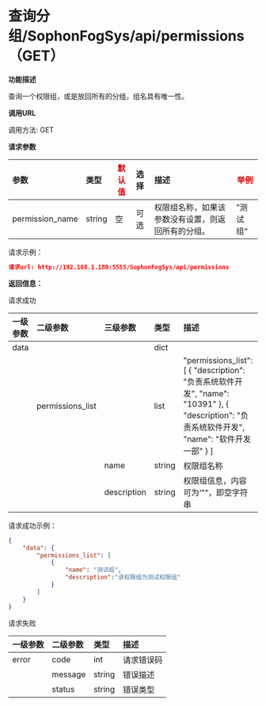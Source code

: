 # 查询分组/SophonFogSys/api/permissions（GET）

**功能描述**

查询一个权限组，或是放回所有的分组，组名具有唯一性。

**调用URL**

调用方法: GET

**请求参数**

| 参数            | 类型   | <font color="#dd0000">默认值</font> | 选择 | 描述                                               | <font color="#dd0000">举例</font> |
| :-------------- | :----- | ----------------------------------- | :--- | :------------------------------------------------- | --------------------------------- |
| permission_name | string | 空                                  | 可选 | 权限组名称，如果该参数没有设置，则返回所有的分组。 | ”测试组“                          |

请求示例：

```json
请求url: http://192.168.1.180:5555/SophonFogSys/api/permissions
```



**返回信息：**

请求成功

| 一级参数 | 二级参数         | 三级参数    | 类型   | 描述                                                         |
| :------- | :--------------- | :---------- | :----- | :----------------------------------------------------------- |
| data     |                  |             | dict   |                                                              |
|          | permissions_list |             | list   | "permissions_list": [  {  "description": "负责系统软件开发", "name": "10391" },  {  "description": "负责系统软件开发", "name": "软件开发一部" }  ] |
|          |                  | name        | string | 权限组名称                                                   |
|          |                  | description | string | 权限组信息，内容可为‘”“，即空字符串                          |

请求成功示例：

```json
{
    "data": {
        "permissions_list": [
            {
                "name": "测试组",
                "description":"该权限组为测试权限组"
            }
        ]
    }
}
```

请求失败

| 一级参数 | 二级参数 | 类型   | 描述       |
| :------- | :------- | :----- | :--------- |
| error    | code     | int    | 请求错误码 |
|          | message  | string | 错误描述   |
|          | status   | string | 错误类型   |

